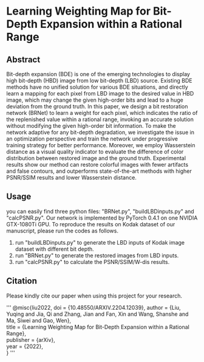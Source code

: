 # Learning Weighting Map for Bit-Depth Expansion within a Rational Range

## Abstract
Bit-depth expansion (BDE) is one of the emerging technologies to display high bit-depth (HBD) image from low bit-depth (LBD) source. Existing BDE methods have no unified solution for various BDE situations, and directly learn a mapping for each pixel from LBD image to the desired value in HBD image, which may change the given high-order bits and lead to a huge deviation from the ground truth. In this paper, we design a bit restoration network (BRNet) to learn a weight for each pixel, which indicates the ratio of the replenished value within a rational range, invoking an accurate solution without modifying the given high-order bit information. To make the network adaptive for any bit-depth degradation, we investigate the issue in an optimization perspective and train the network under progressive training strategy for better performance. Moreover, we employ Wasserstein distance as a visual quality indicator to evaluate the difference of color distribution between restored image and the ground truth. Experimental results show our method can restore colorful images with fewer artifacts and false contours, and outperforms state-of-the-art methods with higher PSNR/SSIM results and lower Wasserstein distance.

## Usage

you can easily find three python files: "BRNet.py", "buildLBDinputs.py" and "calcPSNR.py". Our network is implemented by PyTorch 0.4.1 on one NVIDIA GTX-1080Ti GPU. To reproduce the results on Kodak dataset of our manuscript, please run the codes as follows.

1. run "buildLBDinputs.py" to generate the LBD inputs of Kodak image dataset with different bit depth.
2. run "BRNet.py" to generate the restored images from LBD inputs.
3. run "calcPSNR.py" to calculate the PSNR/SSIM/W-dis results.

## Citation
Please kindly cite our paper when using this project for your research.

'''
  @misc{liu2022,
    doi = {10.48550/ARXIV.2204.12039}, 
    author = {Liu, Yuqing and Jia, Qi and Zhang, Jian and Fan, Xin and Wang, Shanshe and Ma, Siwei and Gao, Wen},  
    title = {Learning Weighting Map for Bit-Depth Expansion within a Rational Range},  
    publisher = {arXiv},  
    year = {2022},  
  }
'''
